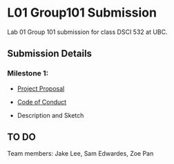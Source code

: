 # L01 Group101 Submission

Lab 01 Group 101 submission for class DSCI 532 at UBC.

## Submission Details

### Milestone 1:

- [Project Proposal](docs/proposal.md)
- [Code of Conduct](docs/team-code-of-conduct.md)


- Description and Sketch
## TO DO

Team members: Jake Lee, Sam Edwardes, Zoe Pan
